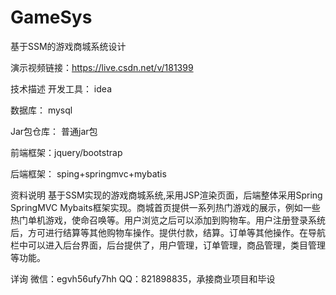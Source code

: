 # GameSys
基于SSM的游戏商城系统设计

演示视频链接：https://live.csdn.net/v/181399

技术描述
开发工具： idea

数据库： mysql

Jar包仓库： 普通jar包

前端框架：jquery/bootstrap

后端框架： sping+springmvc+mybatis

资料说明
基于SSM实现的游戏商城系统,采用JSP渲染页面，后端整体采用Spring SpringMVC Mybaits框架实现。商城首页提供一系列热门游戏的展示，例如一些热门单机游戏，使命召唤等。用户浏览之后可以添加到购物车。用户注册登录系统后，方可进行结算等其他购物车操作。提供付款，结算。订单等其他操作。在导航栏中可以进入后台界面，后台提供了，用户管理，订单管理，商品管理，类目管理等功能。

详询 微信：egvh56ufy7hh QQ：821898835，承接商业项目和毕设
